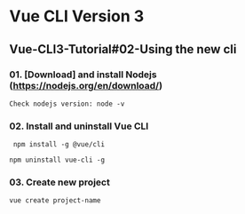 # Vue CLI Version 3

## Vue-CLI3-Tutorial#02-Using the new cli

### 01. [Download] and install Nodejs (https://nodejs.org/en/download/)
```
Check nodejs version: node -v
```
### 02. Install and uninstall Vue CLI
```
 npm install -g @vue/cli
```
```
npm uninstall vue-cli -g 
```
### 03. Create new project
```
vue create project-name 
```
